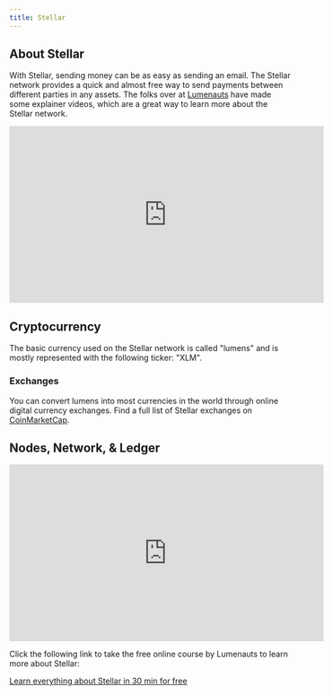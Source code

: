```yaml
---
title: Stellar
---
```

## About Stellar

With Stellar, sending money can be as easy as sending an email. The Stellar network provides a quick and almost free way to send payments between different parties in any assets. The folks over at [Lumenauts](https://www.lumenauts.com/courses/stellar-overview-course) have made some explainer videos, which are a great way to learn more about the Stellar network. 

<iframe width="560" height="315" src="https://www.youtube.com/embed/ixerXWJrDr0" frameborder="0" allow="accelerometer; autoplay; encrypted-media; gyroscope; picture-in-picture" allowfullscreen></iframe>

## Cryptocurrency

The basic currency used on the Stellar network is called "lumens" and is mostly represented with the following ticker: "XLM".

### Exchanges

You can convert lumens into most currencies in the world through online digital currency exchanges. Find a full list of Stellar exchanges on [CoinMarketCap](https://coinmarketcap.com/currencies/stellar/#markets).


## Nodes, Network, & Ledger

<iframe width="560" height="315" src="https://www.youtube.com/embed/ixerXWJrDr0" frameborder="0" allow="accelerometer; autoplay; encrypted-media; gyroscope; picture-in-picture" allowfullscreen></iframe>

Click the following link to take the free online course by Lumenauts to learn more about Stellar:

[Learn everything about Stellar in 30 min for free](https://www.lumenauts.com/courses/stellar-overview-course)
